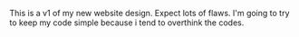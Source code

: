 This is a v1 of my new website design. Expect lots of flaws. I'm going to try to keep my code simple because i tend to overthink the codes. 